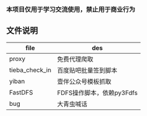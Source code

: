 ### 本项目仅用于学习交流使用，禁止用于商业行为
## 文件说明

| file | des |
| ---- | ---- |
| proxy | 免费代理爬取 |
| tieba_check_in | 百度贴吧批量签到脚本 |
| yiban | 壹伴公众号模板抓取 |
| FastDFS | FDFS操作脚本，依赖py3Fdfs |
| bug | 大青虫喊话 |
